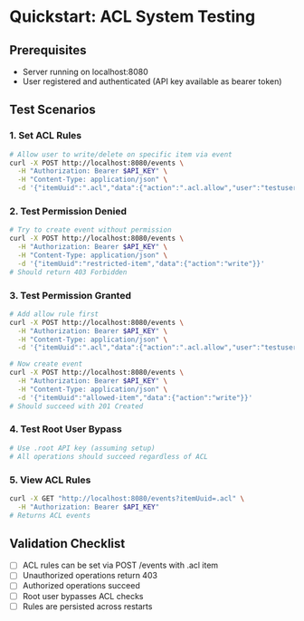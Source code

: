 # Quickstart: ACL System Testing

## Prerequisites
- Server running on localhost:8080
- User registered and authenticated (API key available as bearer token)

## Test Scenarios

### 1. Set ACL Rules
```bash
# Allow user to write/delete on specific item via event
curl -X POST http://localhost:8080/events \
  -H "Authorization: Bearer $API_KEY" \
  -H "Content-Type: application/json" \
  -d '{"itemUuid":".acl","data":{"action":".acl.allow","user":"testuser","item":"item123","action":"delete"}}'
```

### 2. Test Permission Denied
```bash
# Try to create event without permission
curl -X POST http://localhost:8080/events \
  -H "Authorization: Bearer $API_KEY" \
  -H "Content-Type: application/json" \
  -d '{"itemUuid":"restricted-item","data":{"action":"write"}}'
# Should return 403 Forbidden
```

### 3. Test Permission Granted
```bash
# Add allow rule first
curl -X POST http://localhost:8080/events \
  -H "Authorization: Bearer $API_KEY" \
  -H "Content-Type: application/json" \
  -d '{"itemUuid":".acl","data":{"action":".acl.allow","user":"testuser","item":"allowed-item","action":"write"}}'

# Now create event
curl -X POST http://localhost:8080/events \
  -H "Authorization: Bearer $API_KEY" \
  -H "Content-Type: application/json" \
  -d '{"itemUuid":"allowed-item","data":{"action":"write"}}'
# Should succeed with 201 Created
```

### 4. Test Root User Bypass
```bash
# Use .root API key (assuming setup)
# All operations should succeed regardless of ACL
```

### 5. View ACL Rules
```bash
curl -X GET "http://localhost:8080/events?itemUuid=.acl" \
  -H "Authorization: Bearer $API_KEY"
# Returns ACL events
```

## Validation Checklist
- [ ] ACL rules can be set via POST /events with .acl item
- [ ] Unauthorized operations return 403
- [ ] Authorized operations succeed
- [ ] Root user bypasses ACL checks
- [ ] Rules are persisted across restarts